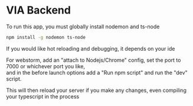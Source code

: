 # VIA Backend

To run this app, you must globally install nodemon and ts-node  
```bash
npm install -g nodemon ts-node
```

If you would like hot reloading and debugging, it depends on your ide

For webstorm, add an "attach to Nodejs/Chrome" config, set the port to 7000 or whichever port you like,  
and in the before launch options add a "Run npm script" and run the "dev" script.

This will then reload your server if you make any changes, even compiling your typescript in the process
